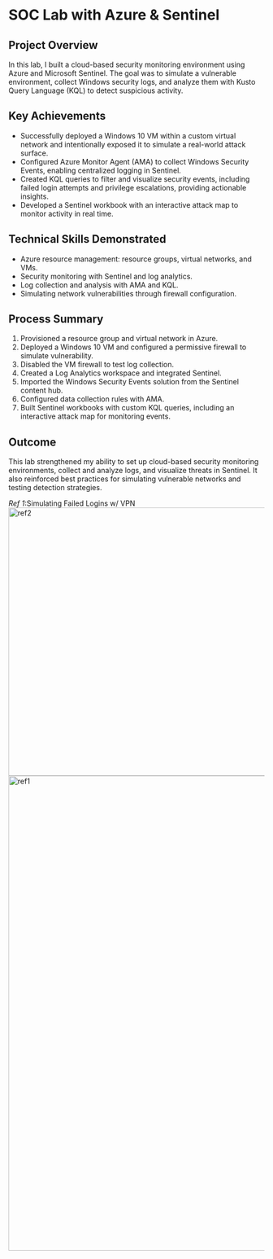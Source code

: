 # SOC Lab with Azure & Sentinel

## Project Overview
In this lab, I built a cloud-based security monitoring environment using Azure and Microsoft Sentinel. The goal was to simulate a vulnerable environment, collect Windows security logs, and analyze them with Kusto Query Language (KQL) to detect suspicious activity.

## Key Achievements
- Successfully deployed a Windows 10 VM within a custom virtual network and intentionally exposed it to simulate a real-world attack surface.  
- Configured Azure Monitor Agent (AMA) to collect Windows Security Events, enabling centralized logging in Sentinel.  
- Created KQL queries to filter and visualize security events, including failed login attempts and privilege escalations, providing actionable insights.  
- Developed a Sentinel workbook with an interactive attack map to monitor activity in real time.

## Technical Skills Demonstrated
- Azure resource management: resource groups, virtual networks, and VMs.  
- Security monitoring with Sentinel and log analytics.  
- Log collection and analysis with AMA and KQL.  
- Simulating network vulnerabilities through firewall configuration.

## Process Summary
1. Provisioned a resource group and virtual network in Azure.  
2. Deployed a Windows 10 VM and configured a permissive firewall to simulate vulnerability.  
3. Disabled the VM firewall to test log collection.  
4. Created a Log Analytics workspace and integrated Sentinel.  
5. Imported the Windows Security Events solution from the Sentinel content hub.  
6. Configured data collection rules with AMA.  
7. Built Sentinel workbooks with custom KQL queries, including an interactive attack map for monitoring events.

## Outcome
This lab strengthened my ability to set up cloud-based security monitoring environments, collect and analyze logs, and visualize threats in Sentinel. It also reinforced best practices for simulating vulnerable networks and testing detection strategies.


_Ref 1_:Simulating Failed Logins w/ VPN
<img width="1918" height="527" alt="ref2" src="https://github.com/user-attachments/assets/8a03c882-3fca-4f04-a7c7-cd7e58a72e68" />
<img width="1650" height="933" alt="ref1" src="https://github.com/user-attachments/assets/3797d588-1a8a-42e1-95b4-365311af3d29" />











